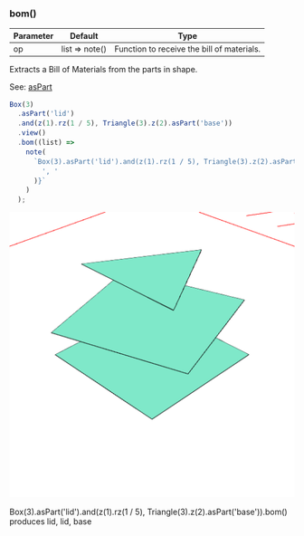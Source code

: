 ### bom()
Parameter|Default|Type
---|---|---
op|list => note()|Function to receive the bill of materials.

Extracts a Bill of Materials from the parts in shape.

See: [asPart](#https://raw.githubusercontent.com/jsxcad/JSxCAD/master/nb/api/asPart.nb)

```JavaScript
Box(3)
  .asPart('lid')
  .and(z(1).rz(1 / 5), Triangle(3).z(2).asPart('base'))
  .view()
  .bom((list) =>
    note(
      `Box(3).asPart('lid').and(z(1).rz(1 / 5), Triangle(3).z(2).asPart('base')).bom() produces ${list.join(
        ', '
      )}`
    )
  );
```

![Image](bom.md.0.png)

Box(3).asPart('lid').and(z(1).rz(1 / 5), Triangle(3).z(2).asPart('base')).bom() produces lid, lid, base
